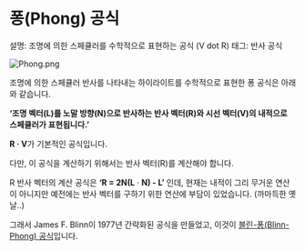 # 퐁(Phong) 공식

설명: 조명에 의한 스페큘러를 수학적으로 표현하는 공식 (V dot R)
태그: 반사 공식

![Phong.png](%E1%84%91%E1%85%A9%E1%86%BC(Phong)%20%E1%84%80%E1%85%A9%E1%86%BC%E1%84%89%E1%85%B5%E1%86%A8%20888e24af6b96459b9e08564d97d2df91/Phong.png)

조명에 의한 스페큘러 반사를 나타내는 하이라이트를 수학적으로 표현한 퐁 공식은 아래와 같습니다.

**‘조명 벡터(L)를 노말 방향(N)으로 반사하는 반사 벡터(R)와 시선 벡터(V)의 내적으로 스페큘러가 표현됩니다.’**

**R · V**가 기본적인 공식입니다.

다만, 이 공식을 계산하기 위해서는 반사 벡터(R)를 계산해야 합니다.

R 반사 벡터의 계산 공식은 **‘R = 2N(L** · **N) - L’** 인데, 현재는 내적이 그리 무거운 연산이 아니지만 예전에는 반사 벡터를 구하기 위한 연산에 부담이 있었습니다. (까마득한 옛날..)

그래서 James F. Blinn이 1977년 간략화된 공식을 만들었고, 이것이 [블린-퐁(Blinn-Phong) 공식](%E1%84%87%E1%85%B3%E1%86%AF%E1%84%85%E1%85%B5%E1%86%AB-%E1%84%91%E1%85%A9%E1%86%BC(Blinn-Phong)%20%E1%84%80%E1%85%A9%E1%86%BC%E1%84%89%E1%85%B5%E1%86%A8%20d0d54c4a983b4e1db2d63c2e818eb1d3.md)입니다.